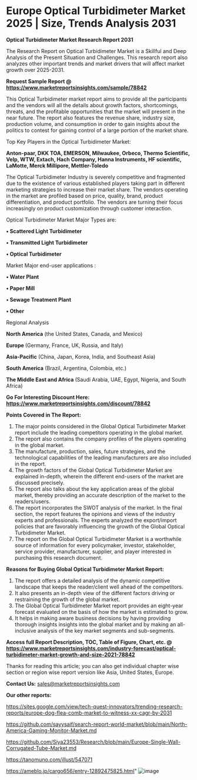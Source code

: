 # Europe Optical Turbidimeter Market 2025 | Size, Trends Analysis 2031

<strong>Optical Turbidimeter Market Research Report 2031</strong>

The Research Report on Optical Turbidimeter Market is a Skillful and Deep Analysis of the Present Situation and Challenges. This research report also analyzes other important trends and market drivers that will affect market growth over 2025-2031.

<strong>Request Sample Report @ <a href=https://www.marketreportsinsights.com/sample/78842>https://www.marketreportsinsights.com/sample/78842</a></strong>

This Optical Turbidimeter market report aims to provide all the participants and the vendors will all the details about growth factors, shortcomings, threats, and the profitable opportunities that the market will present in the near future. The report also features the revenue share, industry size, production volume, and consumption in order to gain insights about the politics to contest for gaining control of a large portion of the market share.

Top Key Players in the Optical Turbidimeter Market:

<strong>Anton-paar, DKK TOA, EMERSON, Milwaukee, Orbeco, Thermo Scientific, Velp, WTW, Extach, Hach Company, Hanna Instruments, HF scientific, LaMotte, Merck Millipore, Mettler-Toledo</strong>

The Optical Turbidimeter Industry is severely competitive and fragmented due to the existence of various established players taking part in different marketing strategies to increase their market share. The vendors operating in the market are profiled based on price, quality, brand, product differentiation, and product portfolio. The vendors are turning their focus increasingly on product customization through customer interaction.

Optical Turbidimeter Market Major Types are:

<strong>• Scattered Light Turbidimeter

• Transmitted Light Turbidimeter

• Optical Turbidimeter</strong>

Market Major end-user applications :

<strong>• Water Plant

• Paper Mill

• Sewage Treatment Plant

• Other</strong>

Regional Analysis

</u><strong><b>North America</b></strong> (the United States, Canada, and Mexico)

<strong><b>Europe </b></strong>(Germany, France, UK, Russia, and Italy)

<strong><b>Asia-Pacific</b></strong> (China, Japan, Korea, India, and Southeast Asia)

<strong><b>South America</b></strong> (Brazil, Argentina, Colombia, etc.)

<strong><b>The Middle East and Africa</b></strong> (Saudi Arabia, UAE, Egypt, Nigeria, and South Africa)

<strong>Go For Interesting Discount Here: <a href=https://www.marketreportsinsights.com/discount/78842>https://www.marketreportsinsights.com/discount/78842</a></strong>

<strong>Points Covered in The Report:</strong>
<ol>
  <li>The major points considered in the Global Optical Turbidimeter Market report include the leading competitors operating in the global market.</li>
  <li>The report also contains the company profiles of the players operating in the global market.</li>
  <li>The manufacture, production, sales, future strategies, and the technological capabilities of the leading manufacturers are also included in the report.</li>
  <li>The growth factors of the Global Optical Turbidimeter Market are explained in-depth, wherein the different end-users of the market are discussed precisely.</li>
  <li>The report also talks about the key application areas of the global market, thereby providing an accurate description of the market to the readers/users.</li>
  <li>The report incorporates the SWOT analysis of the market. In the final section, the report features the opinions and views of the industry experts and professionals. The experts analyzed the export/import policies that are favorably influencing the growth of the Global Optical Turbidimeter Market.</li>
  <li>The report on the Global Optical Turbidimeter Market is a worthwhile source of information for every policymaker, investor, stakeholder, service provider, manufacturer, supplier, and player interested in purchasing this research document.</li>
</ol>
<strong>Reasons for Buying Global Optical Turbidimeter Market Report:</strong>

<ol>
  <li>The report offers a detailed analysis of the dynamic competitive landscape that keeps the reader/client well ahead of the competitors.</li>
  <li>It also presents an in-depth view of the different factors driving or restraining the growth of the global market.</li>
  <li>The Global Optical Turbidimeter Market report provides an eight-year forecast evaluated on the basis of how the market is estimated to grow.</li>
  <li>It helps in making aware business decisions by having providing thorough insights insights into the global market and by making an all-inclusive analysis of the key market segments and sub-segments.</li>
</ol>
<strong>Access full Report Description, TOC, Table of Figure, Chart, etc. @ <a href=https://www.marketreportsinsights.com/industry-forecast/optical-turbidimeter-market-growth-and-size-2021-78842>https://www.marketreportsinsights.com/industry-forecast/optical-turbidimeter-market-growth-and-size-2021-78842</a></strong>


Thanks for reading this article; you can also get individual chapter wise section or region wise report version like Asia, United States, Europe.

<strong>Contact Us:</strong>
sales@marketreportsinsights.com

<strong>Our other reports:</strong>

<a href=https://sites.google.com/view/tech-quest-innovators/trending-research-reports/europe-dog-flea-comb-market-to-witness-xx-cagr-by-2031>https://sites.google.com/view/tech-quest-innovators/trending-research-reports/europe-dog-flea-comb-market-to-witness-xx-cagr-by-2031</a>

<a href=https://github.com/sayysaif/search-report-world-market/blob/main/North-America-Gaming-Monitor-Market.md>https://github.com/sayysaif/search-report-world-market/blob/main/North-America-Gaming-Monitor-Market.md</a>

<a href=https://github.com/Siya23553/Research/blob/main/Europe-Single-Wall-Corrugated-Tube-Market.md>https://github.com/Siya23553/Research/blob/main/Europe-Single-Wall-Corrugated-Tube-Market.md</a>

<a href=https://tanomuno.com/illust/547071>https://tanomuno.com/illust/547071</a>

<a href=https://ameblo.jp/cargo656/entry-12892475825.html>https://ameblo.jp/cargo656/entry-12892475825.html</a>"
![image](https://github.com/user-attachments/assets/edc063ea-6c3f-4580-a92a-b93bb1ff178c)
